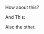 How about this?

And This: <script src="https://gist.github.com/dazzaji/6294b10e9fc8724ac321.js"></script>

Also the other.
